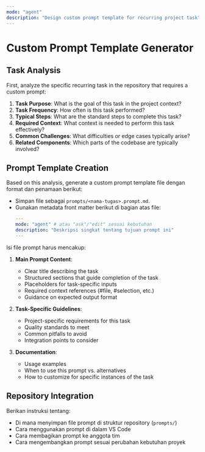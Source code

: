 ```yaml
---
mode: "agent"
description: "Design custom prompt template for recurring project task"
---
```

# Custom Prompt Template Generator

## Task Analysis

First, analyze the specific recurring task in the repository that requires a custom prompt:

1. **Task Purpose**: What is the goal of this task in the project context?
2. **Task Frequency**: How often is this task performed?
3. **Typical Steps**: What are the standard steps to complete this task?
4. **Required Context**: What context is needed to perform this task effectively?
5. **Common Challenges**: What difficulties or edge cases typically arise?
6. **Related Components**: Which parts of the codebase are typically involved?

## Prompt Template Creation

Based on this analysis, generate a custom prompt template file dengan format dan penamaan berikut:

- Simpan file sebagai `prompts/<nama-tugas>.prompt.md`.
- Gunakan metadata front matter berikut di bagian atas file:
  ```yaml
  ---
  mode: "agent" # atau "ask"/"edit" sesuai kebutuhan
  description: "Deskripsi singkat tentang tujuan prompt ini"
  ---
  ```

Isi file prompt harus mencakup:

1. **Main Prompt Content**:
   - Clear title describing the task
   - Structured sections that guide completion of the task
   - Placeholders for task-specific inputs
   - Required context references (#file, #selection, etc.)
   - Guidance on expected output format

2. **Task-Specific Guidelines**:
   - Project-specific requirements for this task
   - Quality standards to meet
   - Common pitfalls to avoid
   - Integration points to consider

3. **Documentation**:
   - Usage examples
   - When to use this prompt vs. alternatives
   - How to customize for specific instances of the task

## Repository Integration

Berikan instruksi tentang:
- Di mana menyimpan file prompt di struktur repository (`prompts/`)
- Cara menggunakan prompt di dalam VS Code
- Cara membagikan prompt ke anggota tim
- Cara mengembangkan prompt sesuai perubahan kebutuhan proyek

